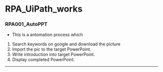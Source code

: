 # RPA_UiPath_works
### RPA001_AutoPPT
* This is a antomation process which 
 1. Search keywords on google and download the picture
 2. Import the pic to the target PowerPoint.
 3. Write introduction into target PowerPoint.
 4. Display completed PowerPoint.
 ---
